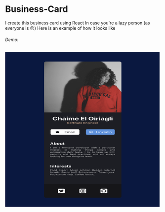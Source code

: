 # Business-Card
I create this business card using React
In case you're a lazy person (as everyone is 🙃) Here is an example of how it looks like
###### Demo:
<img src="images_readme/example.png" width="500" height="500">
